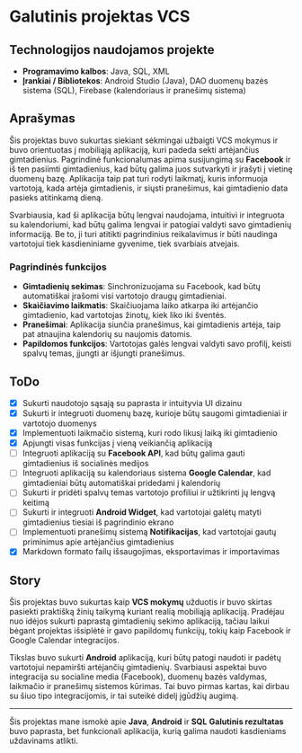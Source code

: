 # Galutinis projektas VCS

## Technologijos naudojamos projekte

- **Programavimo kalbos**: Java, SQL, XML
- **Įrankiai / Bibliotekos**: Android Studio (Java), DAO duomenų bazės sistema (SQL), Firebase (kalendoriaus ir pranešimų sistema)

## Aprašymas

Šis projektas buvo sukurtas siekiant sėkmingai užbaigti VCS mokymus ir buvo orientuotas į mobiliąją aplikaciją, kuri padeda sekti artėjančius gimtadienius. Pagrindinė funkcionalumas apima susijungimą su **Facebook** ir iš ten pasiimti gimtadienius, kad būtų galima juos sutvarkyti ir įrašyti į vietinę duomenų bazę. Aplikacija taip pat turi rodyti laikmatį, kuris informuoja vartotoją, kada artėja gimtadienis, ir siųsti pranešimus, kai gimtadienio data pasieks atitinkamą dieną.

Svarbiausia, kad ši aplikacija būtų lengvai naudojama, intuitivi ir integruota su kalendoriumi, kad būtų galima lengvai ir patogiai valdyti savo gimtadienių informaciją. Be to, ji turi atitikti pagrindinius reikalavimus ir būti naudinga vartotojui tiek kasdieniniame gyvenime, tiek svarbiais atvejais.

### Pagrindinės funkcijos

- **Gimtadienių sekimas**: Sinchronizuojama su Facebook, kad būtų automatiškai įrašomi visi vartotojo draugų gimtadieniai.
- **Skaičiavimo laikmatis**: Skaičiuojama laiko atkarpa iki artėjančio gimtadienio, kad vartotojas žinotų, kiek liko iki šventės.
- **Pranešimai**: Aplikacija siunčia pranešimus, kai gimtadienis artėja, taip pat atnaujina kalendorių su naujomis datomis.
- **Papildomos funkcijos**: Vartotojas galės lengvai valdyti savo profilį, keisti spalvų temas, įjungti ar išjungti pranešimus.

## ToDo

- [x] Sukurti naudotojo sąsają su paprasta ir intuityvia UI dizainu
- [x] Sukurti ir integruoti duomenų bazę, kurioje būtų saugomi gimtadieniai ir vartotojo duomenys
- [x] Implementuoti laikmačio sistemą, kuri rodo likusį laiką iki gimtadienio
- [x] Apjungti visas funkcijas į vieną veikiančią aplikaciją
- [ ] Integruoti aplikaciją su **Facebook API**, kad būtų galima gauti gimtadienius iš socialinės medijos
- [ ] Integruoti aplikaciją su kalendoriaus sistema **Google Calendar**, kad gimtadieniai būtų automatiškai pridedami į kalendorių
- [ ] Sukurti ir pridėti spalvų temas vartotojo profiliui ir užtikrinti jų lengvą keitimą
- [ ] Sukurti ir integruoti **Android Widget**, kad vartotojai galėtų matyti gimtadienius tiesiai iš pagrindinio ekrano
- [ ] Implementuoti pranešimų sistemą **Notifikacijas**, kad vartotojai gautų priminimus apie artėjančius gimtadienius
- [x] Markdown formato failų išsaugojimas, eksportavimas ir importavimas

## Story
Šis projektas buvo sukurtas kaip **VCS mokymų** užduotis ir buvo skirtas pasiekti praktišką žinių taikymą kuriant realią mobiliąją aplikaciją. Pradėjau nuo idėjos sukurti paprastą gimtadienių sekimo aplikaciją, tačiau laikui bėgant projektas išsiplėtė ir gavo papildomų funkcijų, tokių kaip Facebook ir Google Calendar integracijos.

Tikslas buvo sukurti **Android** aplikaciją, kuri būtų patogi naudoti ir padėtų vartotojui nepamiršti artėjančių gimtadienių. Svarbiausi aspektai buvo integracija su socialine media (Facebook), duomenų bazės valdymas, laikmačio ir pranešimų sistemos kūrimas. Tai buvo pirmas kartas, kai dirbau su šiuo tipo integracijomis, ir tai suteikė didelį įgūdžių augimą.

---

Šis projektas mane ismokė apie **Java**, **Android** ir **SQL**
**Galutinis rezultatas** buvo paprasta, bet funkcionali aplikacija, kurią galima naudoti kasdieniams uždavinams atlikti.
